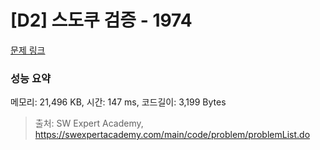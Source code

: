 # [D2] 스도쿠 검증 - 1974 

[문제 링크](https://swexpertacademy.com/main/code/problem/problemDetail.do?contestProbId=AV5Psz16AYEDFAUq) 

### 성능 요약

메모리: 21,496 KB, 시간: 147 ms, 코드길이: 3,199 Bytes



> 출처: SW Expert Academy, https://swexpertacademy.com/main/code/problem/problemList.do